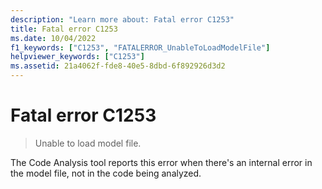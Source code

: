 ```yaml
---
description: "Learn more about: Fatal error C1253"
title: Fatal error C1253
ms.date: 10/04/2022
f1_keywords: ["C1253", "FATALERROR_UnableToLoadModelFile"]
helpviewer_keywords: ["C1253"]
ms.assetid: 21a4062f-fde8-40e5-8dbd-6f892926d3d2
---
```

# Fatal error C1253

> Unable to load model file.

The Code Analysis tool reports this error when there's an internal error in the model file, not in the code being analyzed.
